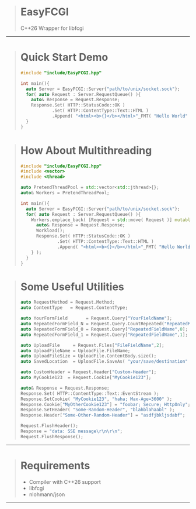 > # EasyFCGI
> C++26 Wrapper for libfcgi

---

> # Quick Start Demo
> ```c++
> #include "include/EasyFCGI.hpp"
> 
> int main(){
>   auto Server = EasyFCGI::Server{"path/to/unix/socket.sock"};
>   for( auto Request : Server.RequestQueue() ){
>     auto& Response = Request.Response;
>     Response.Set( HTTP::StatusCode::OK )
>             .Set( HTTP::ContentType::Text::HTML )
>             .Append( "<html><b>{}</b></html>"_FMT( "Hello World" ) );
>   }
> }
> ```

> # How About Multithreading
> ```c++
> #include "include/EasyFCGI.hpp"
> #include <vector>
> #include <thread>
> 
> auto PretendThreadPool = std::vector<std::jthread>{};
> auto& Workers = PretendThreadPool;
> 
> int main(){
>   auto Server = EasyFCGI::Server{"path/to/unix/socket.sock"};
>   for( auto Request : Server.RequestQueue() ){
>     Workers.emplace_back( [Request = std::move( Request )] mutable {
>       auto& Response = Request.Response;
>       Workload();
>       Response.Set( HTTP::StatusCode::OK )
>               .Set( HTTP::ContentType::Text::HTML )
>               .Append( "<html><b>{}</b></html>"_FMT( "Hello World" ) );
>     } );
>   }
> }
> ```

> # Some Useful Utilities
> ```c++
> auto RequestMethod = Request.Method;
> auto ContentType   = Request.ContentType;
> 
> auto YourFormField       = Request.Query["YourFieldName"];
> auto RepeatedFormField_N = Request.Query.CountRepeated("RepeatedFieldName");
> auto RepeatedFormField_0 = Request.Query["RepeatedFieldName",0];
> auto RepeatedFormField_1 = Request.Query["RepeatedFieldName",1];
> 
> auto UploadFile     = Request.Files["FileFieldName",2];
> auto UploadFileName = UploadFile.FileName;
> auto UploadFileSize = UploadFile.ContentBody.size();
> auto SavedLocation  = UploadFile.SaveAs( "your/save/destination" );
>
> auto CustomHeader = Request.Header["Custom-Header"];
> auto MyCookie123  = Request.Cookie["MyCookie123"];
>
> auto& Response = Request.Response;
> Response.Set( HTTP::ContentType::Text::EventStream );
> Response.SetCookie( "MyCookie123", "haha; Max-Age=3600" );
> Response.Cookie["MyOtherCookie123"] = "foobar; Secure; HttpOnly";
> Response.SetHeader( "Some-Random-Header", "blahblahaabl" );
> Response.Header["Some-Other-Random-Header"] = "asdfjbkljsdabf";
>
> Request.FlushHeader();
> Response = "data: SSE message\r\n\r\n";
> Request.FlushResponse();
> ```
---

> # Requirements
> - Compiler with C++26 support
> - libfcgi
> - nlohmann/json

---
